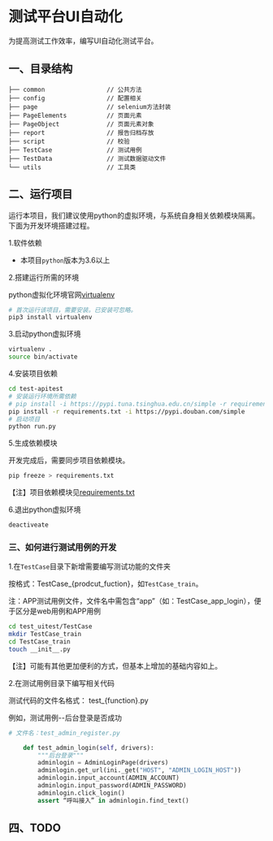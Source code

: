 # 测试平台UI自动化

为提高测试工作效率，编写UI自动化测试平台。

## 一、目录结构

```text
├── common                 // 公共方法
├── config                 // 配置相关
├── page                   // selenium方法封装
├── PageElements           // 页面元素
├── PageObject             // 页面元素对象
├── report                 // 报告归档存放
├── script                 // 校验
├── TestCase               // 测试用例
├── TestData               // 测试数据驱动文件
└── utils                  // 工具类
```

## 二、运行项目

运行本项目，我们建议使用python的虚拟环境，与系统自身相关依赖模块隔离。下面为开发环境搭建过程。

1.软件依赖

- 本项目`python`版本为3.6以上

2.搭建运行所需的环境

python虚拟化环境官网[virtualenv](https://pypi.org/project/virtualenv)

```bash
# 首次运行该项目，需要安装。已安装可忽略。
pip3 install virtualenv
```


3.启动python虚拟环境

```bash
virtualenv .
source bin/activate
```

4.安装项目依赖

```bash
cd test-apitest
# 安装运行环境所需依赖
# pip install -i https://pypi.tuna.tsinghua.edu.cn/simple -r requirements.txt
pip install -r requirements.txt -i https://pypi.douban.com/simple
# 启动项目
python run.py
```

5.生成依赖模块

开发完成后，需要同步项目依赖模块。

```bash
pip freeze > requirements.txt
```

【注】项目依赖模块见[requirements.txt](./requirements.txt)

6.退出python虚拟环境

```bash
deactiveate
```

### 三、如何进行测试用例的开发

1.在`TestCase`目录下新增需要编写测试功能的文件夹

按格式：TestCase_{prodcut_fuction}，如`TestCase_train`。

注：APP测试用例文件，文件名中需包含“app”（如：TestCase_app_login），便于区分是web用例和APP用例

```bash
cd test_uitest/TestCase
mkdir TestCase_train
cd TestCase_train
touch __init__.py
```

【注】可能有其他更加便利的方式，但基本上增加的基础内容如上。

2.在测试用例目录下编写相关代码

测试代码的文件名格式： test_{function}.py

例如，测试用例--后台登录是否成功

```python
# 文件名：test_admin_register.py

    def test_admin_login(self, drivers):
        """后台登录"""
        adminlogin = AdminLoginPage(drivers)
        adminlogin.get_url(ini._get("HOST", "ADMIN_LOGIN_HOST"))
        adminlogin.input_account(ADMIN_ACCOUNT)
        adminlogin.input_password(ADMIN_PASSWORD)
        adminlogin.click_login()
        assert “呼叫接入” in adminlogin.find_text()
```

## 四、TODO
